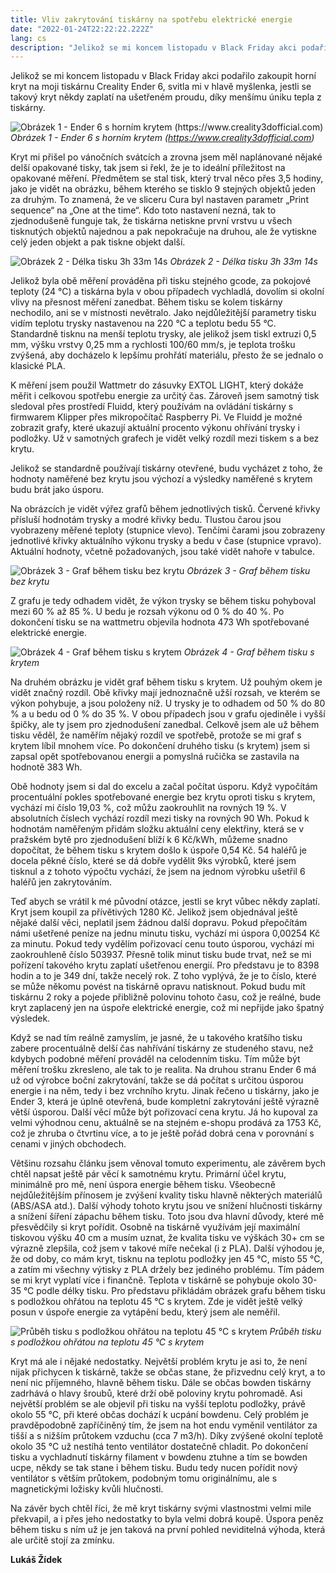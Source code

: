 ```yaml
---
title: Vliv zakrytování tiskárny na spotřebu elektrické energie
date: "2022-01-24T22:22:22.222Z"
lang: cs
description: "Jelikož se mi koncem listopadu v Black Friday akci podařilo zakoupit horní kryt na moji tiskárnu Creality Ender 6, svitla mi v hlavě myšlenka, jestli se takový kryt někdy zaplatí na ušetřeném proudu, díky menšímu úniku tepla z tiskárny"
---
```


Jelikož se mi koncem listopadu v Black Friday akci podařilo zakoupit horní kryt na moji tiskárnu Creality Ender 6, svitla mi v hlavě myšlenka, jestli se takový kryt někdy zaplatí na ušetřeném proudu, díky menšímu úniku tepla z tiskárny.

![Obrázek 1 - Ender 6 s horním krytem (https://www.creality3dofficial.com)](./image1.png)
*Obrázek 1 - Ender 6 s horním krytem (https://www.creality3dofficial.com)*

Kryt mi přišel po vánočních svátcích a zrovna jsem měl naplánované nějaké delší opakované tisky, tak jsem si řekl, že je to ideální příležitost na opakované měření. Předmětem se stal tisk, který trval něco přes 3,5 hodiny, jako je vidět na obrázku, během kterého se tisklo 9 stejných objektů jeden za druhým. To znamená, že ve sliceru Cura byl nastaven parametr „Print sequence“ na „One at the time“. Kdo toto nastavení nezná, tak to zjednodušeně funguje tak, že tiskárna netiskne první vrstvu u všech tisknutých objektů najednou a pak nepokračuje na druhou, ale že vytiskne celý jeden objekt a pak tiskne objekt další.

![Obrázek 2 - Délka tisku 3h 33m 14s](./image3.png)
*Obrázek 2 - Délka tisku 3h 33m 14s*

Jelikož byla obě měření prováděna při tisku stejného gcode, za pokojové teploty (24 °C) a tiskárna byla v obou případech vychladlá, dovolím si okolní vlivy na přesnost měření zanedbat. Během tisku se kolem tiskárny nechodilo, ani se v místnosti nevětralo. Jako nejdůležitější parametry tisku vidím teplotu trysky nastavenou na 220 °C a teplotu bedu 55 °C. Standardně tisknu na menší teplotu trysky, ale jelikož jsem tiskl extruzi 0,5 mm, výšku vrstvy 0,25 mm a rychlosti 100/60 mm/s, je teplota trošku zvýšená, aby docházelo k lepšímu prohřátí materiálu, přesto že se jednalo o klasické PLA.

K měření jsem použil Wattmetr do zásuvky EXTOL LIGHT, který dokáže měřit i celkovou spotřebu energie za určitý čas. Zároveň jsem samotný tisk sledoval přes prostředí Fluidd, který používám na ovládání tiskárny s firmwarem Klipper přes mikropočítač Raspberry Pi. Ve Fluidd je možné zobrazit grafy, které ukazují aktuální procento výkonu ohřívání trysky i podložky. Už v samotných grafech je vidět velký rozdíl mezi tiskem s a bez krytu.

Jelikož se standardně používají tiskárny otevřené, budu vycházet z toho, že hodnoty naměřené bez krytu jsou výchozí a výsledky naměřené s krytem budu brát jako úsporu.

Na obrázcích je vidět výřez grafů během jednotlivých tisků. Červené křivky přísluší hodnotám trysky a modré křivky bedu. Tlustou čarou jsou vyobrazeny měřené teploty (stupnice vlevo). Tenčími čarami jsou zobrazeny jednotlivé křivky aktuálního výkonu trysky a bedu v čase (stupnice vpravo). Aktuální hodnoty, včetně požadovaných, jsou také vidět nahoře v tabulce.

![Obrázek 3 - Graf během tisku bez krytu](./image2.png)
*Obrázek 3 - Graf během tisku bez krytu*

Z grafu je tedy odhadem vidět, že výkon trysky se během tisku pohyboval mezi 60 % až 85 %. U bedu je rozsah výkonu od 0 % do 40 %. Po dokončení tisku se na wattmetru objevila hodnota 473 Wh spotřebované elektrické energie.

![Obrázek 4 - Graf během tisku s krytem](./image4.png)
*Obrázek 4 - Graf během tisku s krytem*

Na druhém obrázku je vidět graf během tisku s krytem. Už pouhým okem je vidět značný rozdíl. Obě křivky mají jednoznačně užší rozsah, ve kterém se výkon pohybuje, a jsou položeny níž. U trysky je to odhadem od 50 % do 80 % a u bedu od 0 % do 35 %. V obou případech jsou v grafu ojediněle i vyšší špičky, ale ty jsem pro zjednodušení zanedbal. Celkově jsem ale už během tisku věděl, že naměřím nějaký rozdíl ve spotřebě, protože se mi graf s krytem líbil mnohem více. Po dokončení druhého tisku (s krytem) jsem si zapsal opět spotřebovanou energii a pomyslná ručička se zastavila na hodnotě 383 Wh.

Obě hodnoty jsem si dal do excelu a začal počítat úsporu. Když vypočítám procentuální pokles spotřebované energie bez krytu oproti tisku s krytem, vychází mi číslo 19,03 %, což můžu zaokrouhlit na rovných 19 %. V absolutních číslech vychází rozdíl mezi tisky na rovných 90 Wh. Pokud k hodnotám naměřeným přidám složku aktuální ceny elektřiny, která se v pražském bytě pro zjednodušení blíží k 6 Kč/kWh, můžeme snadno dopočítat, že během tisku s krytem došlo k úspoře 0,54 Kč. 54 haléřů je docela pěkné číslo, které se dá dobře vydělit 9ks výrobků, které jsem tisknul a z tohoto výpočtu vychází, že jsem na jednom výrobku ušetřil 6 haléřů jen zakrytováním.

Teď abych se vrátil k mé původní otázce, jestli se kryt vůbec někdy zaplatí. Kryt jsem koupil za přívětivých 1280 Kč. Jelikož jsem objednával ještě nějaké další věci, neplatil jsem žádnou další dopravu. Pokud přepočítám námi ušetřené peníze na jednu minutu tisku, vychází mi úspora 0,00254 Kč za minutu. Pokud tedy vydělím pořizovací cenu touto úsporou, vychází mi zaokrouhleně číslo 503937. Přesně tolik minut tisku bude trvat, než se mi pořízení takového krytu zaplatí ušetřenou energií. Pro představu je to 8398 hodin a to je 349 dní, takže necelý rok. Z toho vyplývá, že je to číslo, které se může někomu povést na tiskárně opravu natisknout. Pokud budu mít tiskárnu 2 roky a pojede přibližně polovinu tohoto času, což je reálné, bude kryt zaplacený jen na úspoře elektrické energie, což mi nepřijde jako špatný výsledek.

Když se nad tím reálně zamyslím, je jasné, že u takového kratšího tisku zabere procentuálně delší čas nahřívání tiskárny ze studeného stavu, než kdybych podobné měření prováděl na celodenním tisku. Tím může být měření trošku zkresleno, ale tak to je realita. Na druhou stranu Ender 6 má už od výrobce boční zakrytování, takže se dá počítat s určitou úsporou energie i na něm, tedy i bez vrchního krytu. Jinak řečeno u tiskárny, jako je Ender 3, která je úplně otevřená, bude kompletní zakrytování ještě výrazně větší úsporou. Další věcí může být pořizovací cena krytu. Já ho kupoval za velmi výhodnou cenu, aktuálně se na stejném e-shopu prodává za 1753 Kč, což je zhruba o čtvrtinu více, a to je ještě pořád dobrá cena v porovnání s cenami v jiných obchodech.

Většinu rozsahu článku jsem věnoval tomuto experimentu, ale závěrem bych chtěl napsat ještě pár věcí k samotnému krytu. Primární účel krytu, minimálně pro mě, není úspora energie během tisku. Všeobecně nejdůležitějším přínosem je zvýšení kvality tisku hlavně některých materiálů (ABS/ASA atd.). Další výhody tohoto krytu jsou ve snížení hlučnosti tiskárny a snížení šíření zápachu během tisku. Toto jsou dva hlavní důvody, které mě přesvědčily si kryt pořídit. Osobně na tiskárně využívám její maximální tiskovou výšku 40 cm a musím uznat, že kvalita tisku ve výškách 30+ cm se výrazně zlepšila, což jsem v takové míře nečekal (i z PLA). Další výhodou je, že od doby, co mám kryt, tisknu na teplotu podložky jen 45 °C, místo 55 °C, a zatím mi všechny výtisky z PLA držely bez jediného problému. Tím pádem se mi kryt vyplatí více i finančně. Teplota v tiskárně se pohybuje okolo 30-35 °C podle délky tisku. Pro představu přikládám obrázek grafu během tisku s podložkou ohřátou na teplotu 45 °C s krytem. Zde je vidět ještě velký posun v úspoře energie za vytápění bedu, který jsem ale neměřil.

![Průběh tisku s podložkou ohřátou na teplotu 45 °C s krytem](./image4.png)
*Průběh tisku s podložkou ohřátou na teplotu 45 °C s krytem*

Kryt má ale i nějaké nedostatky. Největší problém krytu je asi to, že není nijak přichycen k tiskárně, takže se občas stane, že přizvednu celý kryt, a to není nic příjemného, hlavně během tisku. Dále se občas bowden tiskárny zadrhává o hlavy šroubů, které drží obě poloviny krytu pohromadě. Asi největší problém se ale objevil při tisku na vyšší teplotu podložky, právě okolo 55 °C, při které občas dochází k ucpání bowdenu. Celý problém je pravděpodobně zapříčiněný tím, že jsem na hot endu vyměnil ventilátor za tišší a s nižším průtokem vzduchu (cca 7 m3/h). Díky zvýšené okolní teplotě okolo 35 °C už nestíhá tento ventilátor dostatečně chladit. Po dokončení tisku a vychladnutí tiskárny filament v bowdenu ztuhne a tím se bowden ucpe, někdy se tak stane i během tisku. Budu tedy nucen pořídit nový ventilátor s větším průtokem, podobným tomu originálnímu, ale s magnetickými ložisky kvůli hlučnosti.

Na závěr bych chtěl říci, že mě kryt tiskárny svými vlastnostmi velmi mile překvapil, a i přes jeho nedostatky to byla velmi dobrá koupě. Úspora peněz během tisku s ním už je jen taková na první pohled neviditelná výhoda, která ale určitě stojí za zmínku.

__Lukáš Žídek__
